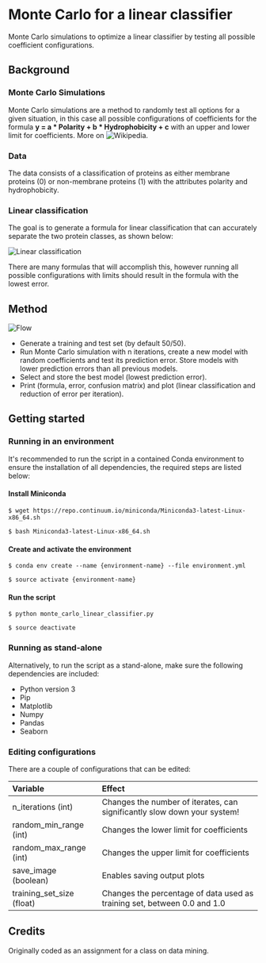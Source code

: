 # Monte Carlo for a linear classifier
Monte Carlo simulations to optimize a linear classifier by testing all possible coefficient configurations.

## Background
### Monte Carlo Simulations
Monte Carlo simulations are a method to randomly test all options for a given situation, in this case all possible configurations of coefficients for the formula __y = a * Polarity + b * Hydrophobicity + c__ with an upper and lower limit for coefficients. More on ![Wikipedia](https://en.wikipedia.org/wiki/Monte_Carlo_method).
### Data
The data consists of a classification of proteins as either membrane proteins (0) or non-membrane proteins (1) with the attributes polarity and hydrophobicity.
### Linear classification
The goal is to generate a formula for linear classification that can accurately separate the two protein classes, as shown below:

![Linear classification](https://user-images.githubusercontent.com/24732704/41862683-e8616346-78a4-11e8-94e2-d5aa90661943.png)

There are many formulas that will accomplish this, however running all possible configurations with limits should result in the formula with the lowest error.

## Method
![Flow](https://user-images.githubusercontent.com/24732704/41862994-c34d9790-78a5-11e8-9c2d-8d3b78760d15.png)

* Generate a training and test set (by default 50/50).
* Run Monte Carlo simulation with n iterations, create a new model with random coefficients and test its prediction error. Store models with lower prediction errors than all previous models.
* Select and store the best model (lowest prediction error).
* Print (formula, error, confusion matrix) and plot (linear classification and reduction of error per iteration).

## Getting started
### Running in an environment
It's recommended to run the script in a contained Conda environment to ensure the installation of all dependencies, the required steps are listed below:

#### Install Miniconda
`$ wget https://repo.continuum.io/miniconda/Miniconda3-latest-Linux-x86_64.sh`

`$ bash Miniconda3-latest-Linux-x86_64.sh`
#### Create and activate the environment
`$ conda env create --name {environment-name} --file environment.yml`

`$ source activate {environment-name}`
#### Run the script
`$ python monte_carlo_linear_classifier.py`

`$ source deactivate`

### Running as stand-alone
Alternatively, to run the script as a stand-alone, make sure the following dependencies are included:
* Python version 3
* Pip
* Matplotlib
* Numpy
* Pandas
* Seaborn

### Editing configurations
There are a couple of configurations that can be edited:

| Variable                  | Effect                                                                     |
| :------------------------ | :------------------------------------------------------------------------- |
| n_iterations (int)        | Changes the number of iterates, can significantly slow down your system!   |
| random_min_range (int)    | Changes the lower limit for coefficients                                   |
| random_max_range (int)    | Changes the upper limit for coefficients                                   |
| save_image (boolean)      | Enables saving output plots                                                |
| training_set_size (float) | Changes the percentage of data used as training set, between 0.0 and 1.0   |

## Credits
Originally coded as an assignment for a class on data mining. 
